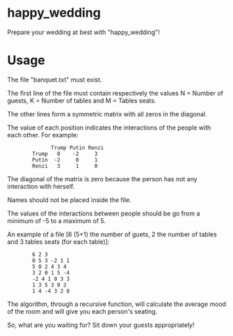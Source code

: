 # happy_wedding

 Prepare your wedding at best with "happy_wedding"!

# Usage

 The file "banquet.txt" must exist.
 
 The first line of the file must contain respectively the values N = Number of guests, K = Number of tables and M = Tables seats.
 
 The other lines form a symmetric matrix with all zeros in the diagonal. 
 
 The value of each position indicates the interactions of the people with each other. For example:
 
                  Trump Putin Renzi
            Trump   0    -2     3
            Putin  -2     0     1
            Renzi   3     1     0

  The diagonal of the matrix is zero because the person has not any interaction with herself. 
  
  Names should not be placed inside the file.
  
  The values of the interactions between people should be go from a minimum of -5 to a maximum of 5.
  
  An example of a file [6 (5+1) the number of guets, 2 the number of tables and 3 tables seats (for each table)]:
  
            6 2 3
            0 5 3 -2 1 1
            5 0 2 4 3 4
            3 2 0 1 5 -4
            -2 4 1 0 3 3
            1 3 5 3 0 2
            1 4 -4 3 2 0

  The algorithm, through a recursive function, will calculate the average mood of the room and will give you each person's seating.
  
  So, what are you waiting for? Sit down your guests appropriately!
